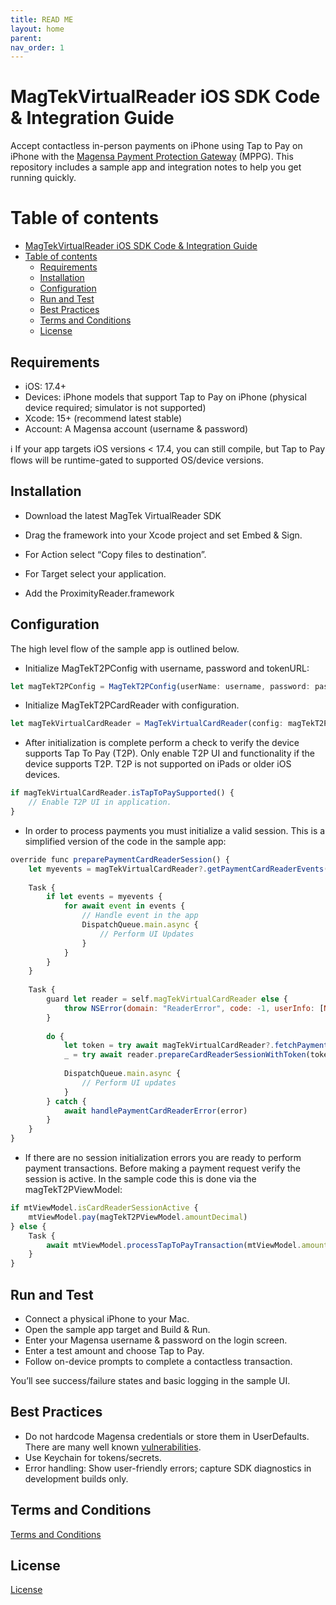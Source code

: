 ```yaml
---
title: READ ME
layout: home
parent: 
nav_order: 1
---
```


# MagTekVirtualReader iOS SDK Code & Integration Guide



Accept contactless in-person payments on iPhone using Tap to Pay on iPhone with the [Magensa Payment Protection Gateway](https://www.magtek.com/product/mppg-services) (MPPG). This repository includes a sample app and integration notes to help you get running quickly.

Table of contents
=================
- [MagTekVirtualReader iOS SDK Code \& Integration Guide](#magtekvirtualreader-ios-sdk-code--integration-guide)
- [Table of contents](#table-of-contents)
  - [Requirements](#requirements)
  - [Installation](#installation)
  - [Configuration](#configuration)
  - [Run and Test](#run-and-test)
  - [Best Practices](#best-practices)
  - [Terms and Conditions](#terms-and-conditions)
  - [License](#license)

## Requirements
- iOS: 17.4+
- Devices: iPhone models that support Tap to Pay on iPhone (physical device required; simulator is not supported)
- Xcode: 15+ (recommend latest stable)
- Account: A Magensa account (username & password)

ℹ️ If your app targets iOS versions < 17.4, you can still compile, but Tap to Pay flows will be runtime-gated to supported OS/device versions.

## Installation
- Download the latest MagTek VirtualReader SDK
- Drag the framework into your Xcode project and set Embed & Sign.
- For Action select “Copy files to destination”.
- For Target select your application.

- Add the ProximityReader.framework

## Configuration
The high level flow of the sample app is outlined below.

- Initialize MagTekT2PConfig with username, password and tokenURL:
```javascript
let magTekT2PConfig = MagTekT2PConfig(userName: username, password: password, url: tokenURL, readerID: "")
```

- Initialize MagTekT2PCardReader with configuration.
```javascript
let magTekVirtualCardReader = MagTekVirtualCardReader(config: magTekT2PConfig)
```

- After initialization is complete perform a check to verify the device supports Tap To Pay (T2P). Only enable T2P UI and functionality if the device supports T2P. T2P is not supported on iPads or older iOS devices.
```javascript
if magTekVirtualCardReader.isTapToPaySupported() {
    // Enable T2P UI in application.
}
```

- In order to process payments you must initialize a valid session. This is a simplified version of the code in the sample app:
```javascript
override func preparePaymentCardReaderSession() {
    let myevents = magTekVirtualCardReader?.getPaymentCardReaderEvents()
    
    Task {
        if let events = myevents {
            for await event in events {
                // Handle event in the app
                DispatchQueue.main.async {
                    // Perform UI Updates
                }
            }
        }
    }
    
    Task {
        guard let reader = self.magTekVirtualCardReader else {
            throw NSError(domain: "ReaderError", code: -1, userInfo: [NSLocalizedDescriptionKey: "Reader not available"])
        }
        
        do {
            let token = try await magTekVirtualCardReader?.fetchPaymentCardReaderTokenFromMagensaPSP(self.magTekT2PConfig)
            _ = try await reader.prepareCardReaderSessionWithToken(token!)
            
            DispatchQueue.main.async {
                // Perform UI updates
            }
        } catch {
            await handlePaymentCardReaderError(error)
        }
    }
}
```

- If there are no session initialization errors you are ready to perform payment transactions. Before making a payment request verify the session is active. In the sample code this is done via the magTekT2PViewModel:
```javascript
if mtViewModel.isCardReaderSessionActive {
    mtViewModel.pay(magTekT2PViewModel.amountDecimal)
} else {
    Task {
        await mtViewModel.processTapToPayTransaction(mtViewModel.amountDecimal)
    }
}
```

## Run and Test
- Connect a physical iPhone to your Mac.
- Open the sample app target and Build & Run.
- Enter your Magensa username & password on the login screen.
- Enter a test amount and choose Tap to Pay.
- Follow on-device prompts to complete a contactless transaction.

You’ll see success/failure states and basic logging in the sample UI.

## Best Practices
- Do not hardcode Magensa credentials or store them in UserDefaults. There are many well known [vulnerabilities](https://www.security.com/threat-intelligence/exposing-danger-within-hardcoded-cloud-credentials-popular-mobile-apps).
- Use Keychain for tokens/secrets.
- Error handling: Show user-friendly errors; capture SDK diagnostics in development builds only.

## Terms and Conditions
[Terms and Conditions](https://www.magtek.com/about/policy?tab=terms)

## License
[License](https://www.magtek.com/about/policy?tab=software)

